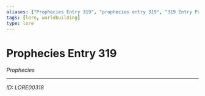```yaml
---
aliases: ["Prophecies Entry 319", "prophecies entry 319", "319 Entry Prophecies"]
tags: [lore, worldbuilding]
type: lore
---
```


# Prophecies Entry 319

*Prophecies*

---
*ID: LORE00318*